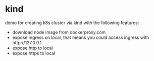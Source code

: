 # kind
demo for creating k8s cluster via kind with the following features:
<ul>
  <li>download node image from dockerproxy.com</li>
  <li>expose ingress on local, that means you could access ingress with http://127.0.0.1</li>
  <li>expose http to local</li>
  <li>expose https to local</li>
</ul>
